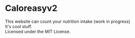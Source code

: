 # Caloreasyv2
This website can count your nutrition intake (work in progress) <br>
It's cool stuff.<br>
Licensed under the MIT License.
